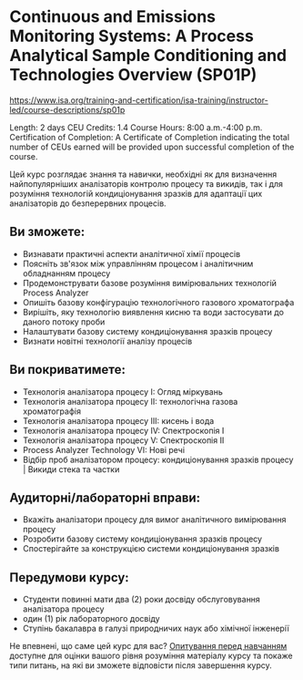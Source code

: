 # Continuous and Emissions Monitoring Systems: A Process Analytical Sample Conditioning and Technologies Overview (SP01P)

https://www.isa.org/training-and-certification/isa-training/instructor-led/course-descriptions/sp01p

Length: 2 days
CEU Credits: 1.4
Course Hours: 8:00 a.m.-4:00 p.m.
Certification of Completion: A Certificate of  Completion indicating the total number of CEUs earned will be provided  upon successful completion of the course.

Цей курс розглядає знання та навички, необхідні як для визначення найпопулярніших аналізаторів контролю процесу та викидів, так і для розуміння технологій кондиціонування зразків для адаптації цих аналізаторів до безперервних процесів.

## Ви зможете:

- Визнавати практичні аспекти аналітичної хімії процесів
- Поясніть зв'язок між управлінням процесом і аналітичним обладнанням процесу
- Продемонструвати базове розуміння вимірювальних технологій Process Analyzer
- Опишіть базову конфігурацію технологічного газового хроматографа
- Вирішіть, яку технологію виявлення кисню та води застосувати до даного потоку проби
- Налаштувати базову систему кондиціонування зразків процесу
- Визнати новітні технології аналізу процесів

## Ви покриватимете:

- Технологія аналізатора процесу I: Огляд міркувань
- Технологія аналізатора процесу II: технологічна газова хроматографія
- Технологія аналізатора процесу III: кисень і вода
- Технологія аналізатора процесу IV: Спектроскопія I
- Технологія аналізатора процесу V: Спектроскопія II
- Process Analyzer Technology VI: Нові речі
- Відбір проб аналізатором процесу: кондиціонування зразків процесу | Викиди стека та частки

## Аудиторні/лабораторні вправи:

- Вкажіть аналізатори процесу для вимог аналітичного вимірювання процесу
- Розробити базову систему кондиціонування зразків процесу
- Спостерігайте за конструкцією системи кондиціонування зразків

## Передумови курсу:

- Студенти повинні мати два (2) роки досвіду обслуговування аналізатора процесу
- один (1) рік лабораторного досвіду
- Ступінь бакалавра в галузі природничих наук або хімічної інженерії

Не впевнені, що саме цей курс для вас?
[Опитування перед навчанням](https://www.isa.org/getmedia/09446348-f8df-41dd-aa60-00bd7dbe765e/SP01Ppre.pdf) доступне для оцінки вашого рівня розуміння матеріалу курсу та покаже типи питань, на які ви зможете відповісти після завершення курсу.